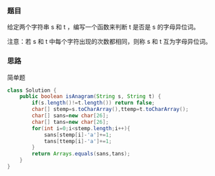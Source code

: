 ### 题目

给定两个字符串 s 和 t ，编写一个函数来判断 t 是否是 s 的字母异位词。

注意：若 s 和 t 中每个字符出现的次数都相同，则称 s 和 t 互为字母异位词。

### 思路

简单题

```java
class Solution {
    public boolean isAnagram(String s, String t) {
        if(s.length()!=t.length()) return false;
        char[] stemp=s.toCharArray(),ttemp=t.toCharArray();
        char[] sans=new char[26];
        char[] tans=new char[26];
        for(int i=0;i<stemp.length;i++){
            sans[stemp[i]-'a']+=1;
            tans[ttemp[i]-'a']+=1;
        }
        return Arrays.equals(sans,tans);
    }
}
```

